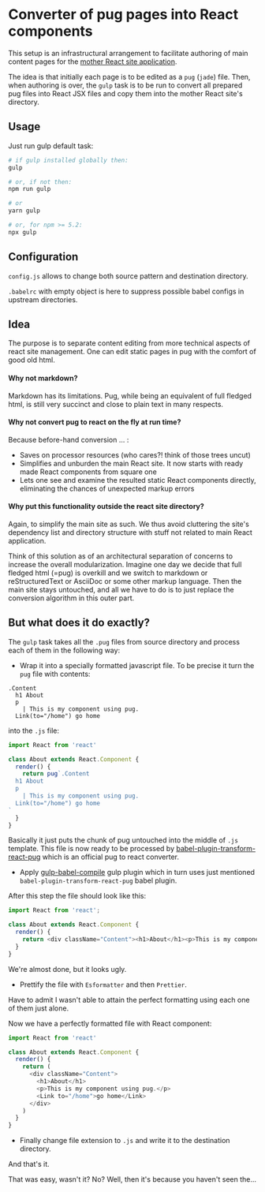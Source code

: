 # Converter of pug pages into React components

This setup is an infrastructural arrangement to facilitate authoring of main content pages for the [mother React site application](https://github.com/heroqu/react-i18n-site).

The idea is that initially each page is to be edited as a `pug` (`jade`) file. Then, when authoring is over, the `gulp` task is to be run to convert all prepared pug files into React JSX files and copy them into the mother React site's directory.

## Usage

Just run gulp default task:

``` Bash
# if gulp installed globally then:
gulp

# or, if not then:
npm run gulp

# or
yarn gulp

# or, for npm >= 5.2:
npx gulp
```

## Configuration

`config.js` allows to change both source pattern and destination directory.

`.babelrc` with empty object is here to suppress possible babel configs in upstream directories.

## Idea

The purpose is to separate content editing from more technical aspects of react site management. One can edit static pages in pug with the comfort of good old html.

#### Why not markdown?

Markdown has its limitations. Pug, while being an equivalent of full fledged html, is still very succinct and close to plain text in many respects.

#### Why not convert pug to react on the fly at run time?

Because before-hand conversion ... :

- Saves on processor resources (who cares?! think of those trees uncut)
- Simplifies and unburden the main React site. It now starts with ready made React components from square one
- Lets one see and examine the resulted static React components directly, eliminating the chances of unexpected markup errors

#### Why put this functionality outside the react site directory?

Again, to simplify the main site as such. We thus avoid cluttering the site's dependency list and directory structure with stuff not related to main React application.

Think of this solution as of an architectural separation of concerns to increase the overall modularization. Imagine one day we decide that full fledged html (=pug) is overkill and we switch to markdown or reStructuredText or AsciiDoc or some other markup language. Then the main site stays untouched, and all we have to do is to just replace the conversion algorithm in this outer part.

## But what does it do exactly?

The `gulp` task takes all the `.pug` files from source directory and process each of them in the following way:

- Wrap it into a specially formatted javascript file. To be precise it turn the `pug` file with contents:

``` pug
.Content
  h1 About
  p
    | This is my component using pug.
  Link(to="/home") go home
```

into the `.js` file:

``` javascript
import React from 'react'

class About extends React.Component {
  render() {
    return pug`.Content
  h1 About
  p
    | This is my component using pug.
  Link(to="/home") go home
`
  }
}
```

Basically it just puts the chunk of pug untouched into the middle of `.js` template. This file is now ready to be processed by [babel-plugin-transform-react-pug](https://www.npmjs.com/package/babel-plugin-transform-react-pug) which is an official pug to react converter.

- Apply [gulp-babel-compile](https://www.npmjs.com/package/gulp-babel-compile) gulp plugin which in turn uses just mentioned `babel-plugin-transform-react-pug` babel plugin.

After this step the file should look like this:

``` javascript
import React from 'react';

class About extends React.Component {
  render() {
    return <div className="Content"><h1>About</h1><p>This is my component using pug.</p><Link to="/home">go home</Link></div>;
  }
}
```

We're almost done, but it looks ugly.

- Prettify the file with `Esformatter` and then `Prettier`.

Have to admit I wasn't able to attain the perfect formatting using each one of them just alone.

Now we have a perfectly formatted file with React component:

``` javascript
import React from 'react'

class About extends React.Component {
  render() {
    return (
      <div className="Content">
        <h1>About</h1>
        <p>This is my component using pug.</p>
        <Link to="/home">go home</Link>
      </div>
    )
  }
}
```

- Finally change file extension to `.js` and write it to the destination directory.

And that's it.

That was easy, wasn't it? No? Well, then it's because you haven't seen the...
